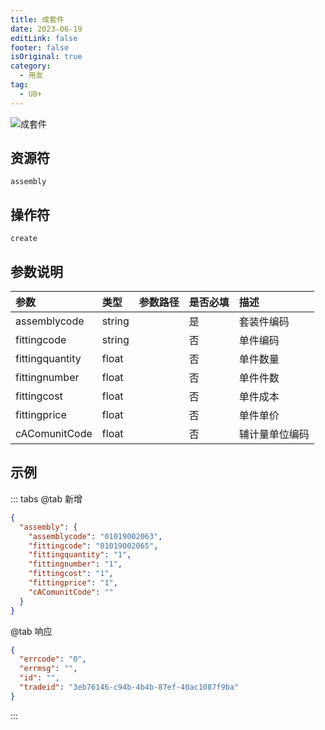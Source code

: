 ```yaml
---
title: 成套件
date: 2023-06-19
editLink: false
footer: false
isOriginal: true
category:
  - 用友
tag:
  - U8+
---
```


![成套件](https://nas.ilyl.life:8092/yonyou/u8/as/assembly.gif)

## 资源符

  `assembly`

## 操作符

  `create`

## 参数说明

|参数|类型|参数路径|是否必填|描述|
|:-|:-|:-|:-|:-|
|assemblycode|string||是|套装件编码|
|fittingcode|string||否|单件编码|
|fittingquantity|float||否|单件数量|
|fittingnumber|float||否|单件件数|
|fittingcost|float||否|单件成本|
|fittingprice|float||否|单件单价|
|cAComunitCode|float||否|辅计量单位编码|

## 示例

::: tabs
@tab 新增

```json
{
  "assembly": {
    "assemblycode": "01019002063",
    "fittingcode": "01019002065",
    "fittingquantity": "1",
    "fittingnumber": "1",
    "fittingcost": "1",
    "fittingprice": "1",
    "cAComunitCode": ""
  }
}
```

@tab 响应

```json
{
  "errcode": "0",
  "errmsg": "",
  "id": "",
  "tradeid": "3eb76146-c94b-4b4b-87ef-40ac1087f9ba"
}
```

:::
